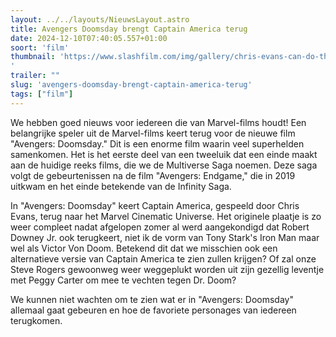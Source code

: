 ```yaml
---
layout: ../../layouts/NieuwsLayout.astro
title: Avengers Doomsday brengt Captain America terug
date: 2024-12-10T07:40:05.557+01:00
soort: 'film'
thumbnail: 'https://www.slashfilm.com/img/gallery/chris-evans-can-do-this-all-day-as-captain-america-actor-returns-to-mcu-with-avengers-doomsday/l-intro-1733784425.jpg
'
trailer: ""
slug: 'avengers-doomsday-brengt-captain-america-terug'
tags: ["film"]
---
```


We hebben goed nieuws voor iedereen die van Marvel-films houdt! Een belangrijke
speler uit de Marvel-films keert terug voor de nieuwe film "Avengers: Doomsday."
Dit is een enorme film waarin veel superhelden samenkomen. Het is het eerste
deel van een tweeluik dat een einde maakt aan de huidige reeks films, die we de
Multiverse Saga noemen. Deze saga volgt de gebeurtenissen na de film "Avengers:
Endgame," die in 2019 uitkwam en het einde betekende van de Infinity Saga.

In "Avengers: Doomsday" keert Captain America, gespeeld door Chris Evans, terug
naar het Marvel Cinematic Universe. Het originele plaatje is zo weer compleet
nadat afgelopen zomer al werd aangekondigd dat Robert Downey Jr. ook terugkeert,
niet ik de vorm van Tony Stark's Iron Man maar wel als Victor Von Doom. Betekend
dit dat we misschien ook een alternatieve versie van Captain America te zien
zullen krijgen? Of zal onze Steve Rogers gewoonweg weer weggeplukt worden uit
zijn gezellig leventje met Peggy Carter om mee te vechten tegen Dr. Doom?

We kunnen niet wachten om te zien wat er in "Avengers: Doomsday" allemaal gaat
gebeuren en hoe de favoriete personages van iedereen terugkomen.